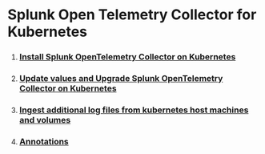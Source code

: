 # Splunk Open Telemetry Collector for Kubernetes

1. ### [Install Splunk OpenTelemetry Collector on Kubernetes](install-otel-collector.md)

1. ### [Update values and Upgrade Splunk OpenTelemetry Collector on Kubernetes](values-to-update.md)

1. ### [Ingest additional log files from kubernetes host machines and volumes](ingest-extra-k8s-logs.md)

1. ### [Annotations](annotations.md)


